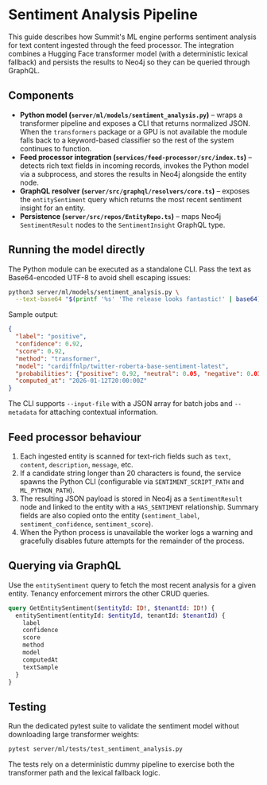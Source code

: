 # Sentiment Analysis Pipeline

This guide describes how Summit's ML engine performs sentiment analysis for
text content ingested through the feed processor.  The integration combines a
Hugging Face transformer model (with a deterministic lexical fallback) and
persists the results to Neo4j so they can be queried through GraphQL.

## Components

- **Python model (`server/ml/models/sentiment_analysis.py`)** – wraps a
  transformer pipeline and exposes a CLI that returns normalized JSON.  When
  the `transformers` package or a GPU is not available the module falls back to
  a keyword-based classifier so the rest of the system continues to function.
- **Feed processor integration (`services/feed-processor/src/index.ts`)** –
  detects rich text fields in incoming records, invokes the Python model via a
  subprocess, and stores the results in Neo4j alongside the entity node.
- **GraphQL resolver (`server/src/graphql/resolvers/core.ts`)** – exposes the
  `entitySentiment` query which returns the most recent sentiment insight for
  an entity.
- **Persistence (`server/src/repos/EntityRepo.ts`)** – maps Neo4j
  `SentimentResult` nodes to the `SentimentInsight` GraphQL type.

## Running the model directly

The Python module can be executed as a standalone CLI.  Pass the text as
Base64-encoded UTF-8 to avoid shell escaping issues:

```bash
python3 server/ml/models/sentiment_analysis.py \
  --text-base64 "$(printf '%s' 'The release looks fantastic!' | base64)"
```

Sample output:

```json
{
  "label": "positive",
  "confidence": 0.92,
  "score": 0.92,
  "method": "transformer",
  "model": "cardiffnlp/twitter-roberta-base-sentiment-latest",
  "probabilities": {"positive": 0.92, "neutral": 0.05, "negative": 0.03},
  "computed_at": "2026-01-12T20:00:00Z"
}
```

The CLI supports `--input-file` with a JSON array for batch jobs and
`--metadata` for attaching contextual information.

## Feed processor behaviour

1. Each ingested entity is scanned for text-rich fields such as `text`,
   `content`, `description`, `message`, etc.
2. If a candidate string longer than 20 characters is found, the service spawns
   the Python CLI (configurable via `SENTIMENT_SCRIPT_PATH` and
   `ML_PYTHON_PATH`).
3. The resulting JSON payload is stored in Neo4j as a `SentimentResult` node and
   linked to the entity with a `HAS_SENTIMENT` relationship.  Summary fields are
   also copied onto the entity (`sentiment_label`, `sentiment_confidence`,
   `sentiment_score`).
4. When the Python process is unavailable the worker logs a warning and
   gracefully disables future attempts for the remainder of the process.

## Querying via GraphQL

Use the `entitySentiment` query to fetch the most recent analysis for a given
entity.  Tenancy enforcement mirrors the other CRUD queries.

```graphql
query GetEntitySentiment($entityId: ID!, $tenantId: ID!) {
  entitySentiment(entityId: $entityId, tenantId: $tenantId) {
    label
    confidence
    score
    method
    model
    computedAt
    textSample
  }
}
```

## Testing

Run the dedicated pytest suite to validate the sentiment model without
downloading large transformer weights:

```bash
pytest server/ml/tests/test_sentiment_analysis.py
```

The tests rely on a deterministic dummy pipeline to exercise both the
transformer path and the lexical fallback logic.

